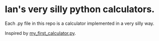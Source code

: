 # Ian's very silly python calculators.

Each .py file in this repo is a calculator implemented in a very silly way.

Inspired by [my\_first\_calculator.py](https://github.com/AceLewis/my_first_calculator.py).
